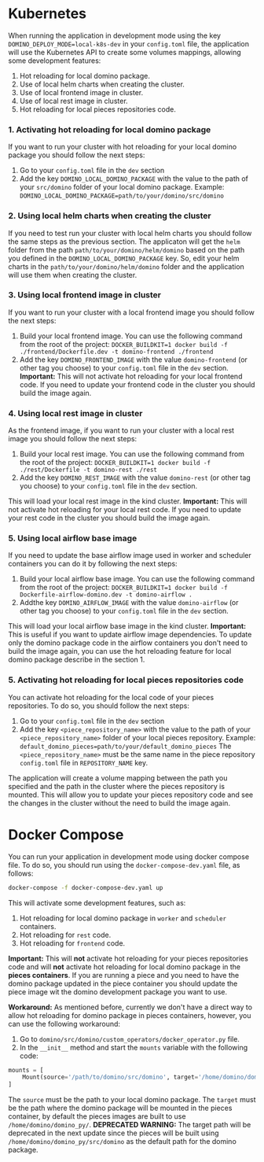 # Kubernetes

When running the application in development mode using the key `DOMINO_DEPLOY_MODE=local-k8s-dev` in your `config.toml` file, the application will use the Kubernetes API to create some volumes mappings, allowing some development features:
1. Hot reloading for local domino package.
2. Use of local helm charts when creating the cluster.
3. Use of local frontend image in cluster.
4. Use of local rest image in cluster.
5. Hot reloading for local pieces repositories code.


### 1. Activating hot reloading for local domino package
If you want to run your cluster with hot reloading for your local domino package you should follow the next steps:
1. Go to your `config.toml` file in the `dev` section
2. Add the key `DOMINO_LOCAL_DOMINO_PACKAGE` with the value to the path of your `src/domino` folder of your local domino package. Example: `DOMINO_LOCAL_DOMINO_PACKAGE=path/to/your/domino/src/domino`

### 2. Using local helm charts when creating the cluster
If you need to test run your cluster with local helm charts you should follow the same steps as the previous section.
The applicaton will get the `helm` folder from the path `path/to/your/domino/helm/domino` based on the path you defined in the `DOMINO_LOCAL_DOMINO_PACKAGE` key.
So, edit your helm charts in the `path/to/your/domino/helm/domino` folder and the application will use them when creating the cluster.

### 3. Using local frontend image in cluster
If you want to run your cluster with a local frontend image you should follow the next steps:
1. Build your local frontend image. You can use the following command from the root of the project: `DOCKER_BUILDKIT=1 docker build -f ./frontend/Dockerfile.dev -t domino-frontend ./frontend`
2. Add the key `DOMINO_FRONTEND_IMAGE` with the value `domino-frontend` (or other tag you choose) to your `config.toml` file in the `dev` section.
**Important:** This will not activate hot reloading for your local frontend code. If you need to update your frontend code in the cluster you should build the image again.

### 4. Using local rest image in cluster
As the frontend image, if you want to run your cluster with a local rest image you should follow the next steps:
1. Build your local rest image. You can use the following command from the root of the project: `DOCKER_BUILDKIT=1 docker build -f ./rest/Dockerfile -t domino-rest ./rest`
2. Add the key `DOMINO_REST_IMAGE` with the value `domino-rest` (or other tag you choose) to your `config.toml` file in the `dev` section.

This will load your local rest image in the kind cluster.
**Important:** This will not activate hot reloading for your local rest code. If you need to update your rest code in the cluster you should build the image again.

### 5. Using local airflow base image
If you need to update the base airflow image used in worker and scheduler containers you can do it by following the next steps:
1. Build your local airflow base image. You can use the following command from the root of the project: `DOCKER_BUILDKIT=1 docker build -f Dockerfile-airflow-domino.dev -t domino-airflow .`
2. Addthe key `DOMINO_AIRFLOW_IMAGE` with the value `domino-airflow` (or other tag you choose) to your `config.toml` file in the `dev` section.

This will load your local airflow base image in the kind cluster.
**Important:** This is useful if you want to update airflow image dependencies.
To update only the domino package code in the airflow containers you don't need to build the image again, you can use the hot reloading feature for local domino package describe in the section 1.


### 5. Activating hot reloading for local pieces repositories code
You can activate hot reloading for the local code of your pieces repositories. To do so, you should follow the next steps:
1. Go to your `config.toml` file in the `dev` section
2. Add the key `<piece_repository_name>` with the value to the path of your `<piece_repository_name>` folder of your local pieces repository. Example: `default_domino_pieces=path/to/your/default_domino_pieces`
The `<piece_repository_name>` must be the same name in the piece repository `config.toml` file in `REPOSITORY_NAME` key.

The application will create a volume mapping between the path you specified and the path in the cluster where the pieces repository is mounted. This will allow you to update your pieces repository code and see the changes in the cluster without the need to build the image again.


# Docker Compose
You can run your application in development mode using docker compose file.
To do so, you should run using the `docker-compose-dev.yaml` file, as follows:
```bash
docker-compose -f docker-compose-dev.yaml up
```
This will activate some development features, such as:
1. Hot reloading for local domino package in `worker` and `scheduler` containers.
2. Hot reloading for `rest` code.
3. Hot reloading for `frontend` code.

**Important:** This will **not** activate hot reloading for your pieces repositories code and will **not** activate hot reloading for local domino package in the **pieces containers**. If you are running a piece and you need to have the domino package updated in the piece container you should update the piece image wit the domino development package you want to use.

**Workaround:** As mentioned before, currently we don't have a direct way to allow hot reloading for domino package in pieces containers, however, you can use the following workaround:

1. Go to `domino/src/domino/custom_operators/docker_operator.py` file.
2. In the `__init__` method and start the `mounts` variable with the following code:
```python
mounts = [
    Mount(source='/path/to/domino/src/domino', target='/home/domino/domino_py/', type='bind', read_only=True)
]
```
The `source` must be the path to your local domino package. The `target` must be the path where the domino package will be mounted in the pieces container, by default the pieces images are built to use `/home/domino/domino_py/`.
**DEPRECATED WARNING:** The target path will be deprecated in the next update since the pieces will be built using `/home/domino/domino_py/src/domino` as the default path for the domino package.

